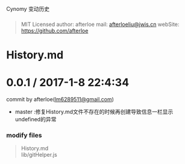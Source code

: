 Cynomy 变动历史
###
> MIT Licensed
> author: afterloe
> mail: afterloeliu@jwis.cn
> webSite: https://github.com/afterloe

History.md
===

0.0.1 / 2017-1-8 22:4:34
==================
commit by afterloe(lm6289511@gmail.com)
  * master
:修复History.md文件不存在的时候再创建导致信息一栏显示undefined的异常

### modify files
> History.md  
> lib/gitHelper.js  
